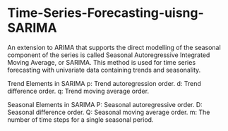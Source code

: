 # Time-Series-Forecasting-uisng-SARIMA
An extension to ARIMA that supports the direct modelling of the seasonal component of the series is called Seasonal Autoregressive Integrated Moving Average, or SARIMA. This method is used for time series forecasting with univariate data containing trends and seasonality.

Trend Elements in SARIMA
p: Trend autoregression order.
d: Trend difference order.
q: Trend moving average order.

Seasonal Elements in SARIMA
P: Seasonal autoregressive order.
D: Seasonal difference order.
Q: Seasonal moving average order.
m: The number of time steps for a single seasonal period.
